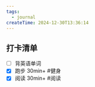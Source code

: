 ```yaml
---
tags:
  - journal
createTime: 2024-12-30T13:36:14
---
```

## 打卡清单

- [ ] 背英语单词
- [x] 跑步 30min+ #健身 
- [x] 阅读 30min+ #阅读 